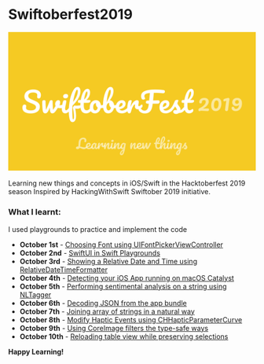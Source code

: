 # Swiftoberfest2019

![Background](https://github.com/BuckyBoy6399/Swiftoberfest2019/blob/master/SwiftoberFest%202019.jpg)

Learning new things and concepts in iOS/Swift in the Hacktoberfest 2019 season
Inspired by HackingWithSwift Swiftober 2019 initiative.

### What I learnt:

I used playgrounds to practice and implement the code

- **October 1st** - [Choosing Font using UIFontPickerViewController](https://github.com/BuckyBoy6399/Swiftoberfest2019/blob/master/Oct1.swift)
- **October 2nd** - [SwiftUI in Swift Playgrounds](https://github.com/BuckyBoy6399/Swiftoberfest2019/blob/master/Oct2.swift)
- **October 3rd** - [Showing a Relative Date and Time using RelativeDateTimeFormatter](https://github.com/BuckyBoy6399/Swiftoberfest2019/blob/master/Oct3.swift)
- **October 4th** - [Detecting your iOS App running on macOS Catalyst](https://github.com/BuckyBoy6399/Swiftoberfest2019/blob/master/Oct4.swift)
- **October 5th** - [Performing sentimental analysis on a string using NLTagger](https://github.com/BuckyBoy6399/Swiftoberfest2019/blob/master/Oct5.swift)
- **October 6th** - [Decoding JSON from the app bundle](https://github.com/BuckyBoy6399/Swiftoberfest2019/blob/master/Oct6.swift)
- **October 7th** - [Joining array of strings in a natural way](https://github.com/BuckyBoy6399/Swiftoberfest2019/blob/master/Oct7.swift)
- **October 8th** - [Modify Haptic Events using CHHapticParameterCurve](https://github.com/BuckyBoy6399/Swiftoberfest2019/blob/master/Oct8.swift)
- **October 9th** - [Using CoreImage filters the type-safe ways](https://github.com/BuckyBoy6399/Swiftoberfest2019/blob/master/Oct9.swift)
- **October 10th** - [Reloading table view while preserving selections](https://github.com/BuckyBoy6399/Swiftoberfest2019/blob/master/Oct10.swift)

**Happy Learning!**

